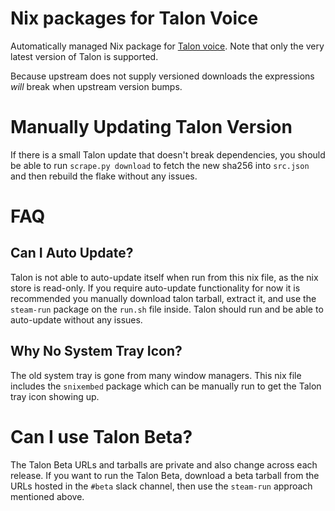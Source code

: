 # Nix packages for Talon Voice

Automatically managed Nix package for [Talon voice](https://talonvoice.com/).
Note that only the very latest version of Talon is supported.

Because upstream does not supply versioned downloads the expressions _will_ break when upstream version bumps.

# Manually Updating Talon Version

If there is a small Talon update that doesn't break dependencies, you should be able
to run `scrape.py download` to fetch the new sha256 into `src.json` and then rebuild
the flake without any issues.

# FAQ

## Can I Auto Update?

Talon is not able to auto-update itself when run from this nix file, as the
nix store is read-only. If you require auto-update functionality for now it is
recommended you manually download talon tarball, extract it, and use
the `steam-run` package on the `run.sh` file inside. Talon should run and be
able to auto-update without any issues.

## Why No System Tray Icon?

The old system tray is gone from many window managers. This nix file includes the
`snixembed` package which can be manually run to get the Talon tray icon
showing up.

# Can I use Talon Beta?

The Talon Beta URLs and tarballs are private and also change across each release.
If you want to run the Talon Beta, download a beta tarball from the URLs hosted in
the `#beta` slack channel, then use the `steam-run` approach mentioned above.
